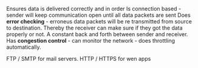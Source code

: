 
Ensures data is delivered correctly and in order
Is connection based - sender will keep communication open until all data packets are sent
Does **error checking** - erroneus data packets will be re transmitted from source to destination. 
Thereby the receiver can make sure if they got the data properly or not.
A constant back and forth between sender and receiver. 
Has **congestion control** - can monitor the network - does throttling automatically. 

FTP / SMTP for mail servers.
HTTP / HTTPS for wen apps

